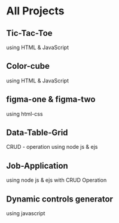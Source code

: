 # All Projects

## Tic-Tac-Toe 
 using HTML & JavaScript

## Color-cube
using HTML & JavaScript
## figma-one & figma-two 
using html-css
## Data-Table-Grid

CRUD - operation using node js & ejs
## Job-Application 
 using node js & ejs with CRUD Operation 
## Dynamic controls generator 
using javascript 
